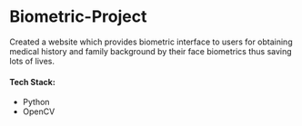 # Biometric-Project
Created a website which provides biometric interface to users for obtaining medical history and family background by their face biometrics thus saving lots of lives.

#### Tech Stack:
- Python
- OpenCV
